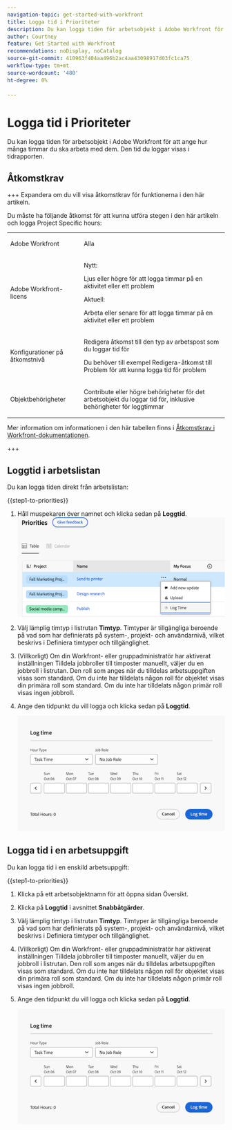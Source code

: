 ```yaml
---
navigation-topic: get-started-with-workfront
title: Logga tid i Prioriteter
description: Du kan logga tiden för arbetsobjekt i Adobe Workfront för att ange hur många timmar du ska arbeta med dem. Den tid du loggar visas i tidrapporten.
author: Courtney
feature: Get Started with Workfront
recommendations: noDisplay, noCatalog
source-git-commit: 410963f404aa496b2ac4aa43098917d03fc1ca75
workflow-type: tm+mt
source-wordcount: '480'
ht-degree: 0%

---
```



# Logga tid i Prioriteter

Du kan logga tiden för arbetsobjekt i Adobe Workfront för att ange hur många timmar du ska arbeta med dem. Den tid du loggar visas i tidrapporten.

## Åtkomstkrav

+++ Expandera om du vill visa åtkomstkrav för funktionerna i den här artikeln.

Du måste ha följande åtkomst för att kunna utföra stegen i den här artikeln och logga Project Specific hours:

<table style="table-layout:auto"> 
 <col> 
 <col> 
 <tbody> 
  <tr> 
   <td role="rowheader">Adobe Workfront</td> 
   <td> <p>Alla</p> </td> 
  </tr> 
  <tr> 
   <td role="rowheader">Adobe Workfront-licens</td> 
   <td> <p>Nytt: </p>
   <p>Ljus eller högre för att logga timmar på en aktivitet eller ett problem</p>
   <p>Aktuell: 
   <p>Arbeta eller senare för att logga timmar på en aktivitet eller ett problem</p> </td> 
  </tr> 
  <tr> 
   <td role="rowheader">Konfigurationer på åtkomstnivå</td> 
   <td> <p>Redigera åtkomst till den typ av arbetspost som du loggar tid för </p> <p>Du behöver till exempel Redigera-åtkomst till Problem för att kunna logga tid för problem</p> </td> 
  </tr> 
  <tr> 
   <td role="rowheader">Objektbehörigheter</td> 
   <td> <p>Contribute eller högre behörigheter för det arbetsobjekt du loggar tid för, inklusive behörigheter för loggtimmar</p> </td> 
  </tr> 
 </tbody> 
</table>

Mer information om informationen i den här tabellen finns i [Åtkomstkrav i Workfront-dokumentationen](/help/quicksilver/administration-and-setup/add-users/access-levels-and-object-permissions/access-level-requirements-in-documentation.md).

+++

## Loggtid i arbetslistan

Du kan logga tiden direkt från arbetslistan:

{{step1-to-priorities}}

1. Håll muspekaren över namnet och klicka sedan på **Loggtid**.
   ![](assets/log-time.png)
1. Välj lämplig timtyp i listrutan **Timtyp**. Timtyper är tillgängliga beroende på vad som har definierats på system-, projekt- och användarnivå, vilket beskrivs i Definiera timtyper och tillgänglighet.

1. (Villkorligt) Om din Workfront- eller gruppadministratör har aktiverat inställningen Tilldela jobbroller till timposter manuellt, väljer du en jobbroll i listrutan. Den roll som anges när du tilldelas arbetsuppgiften visas som standard. Om du inte har tilldelats någon roll för objektet visas din primära roll som standard. Om du inte har tilldelats någon primär roll visas ingen jobbroll.

1. Ange den tidpunkt du vill logga och klicka sedan på **Loggtid**.

   ![](assets/log-time-dialog.png)

## Logga tid i en arbetsuppgift

Du kan logga tid i en enskild arbetsuppgift:

{{step1-to-priorities}}

1. Klicka på ett arbetsobjektnamn för att öppna sidan Översikt.
1. Klicka på **Loggtid** i avsnittet **Snabbåtgärder**.
1. Välj lämplig timtyp i listrutan **Timtyp**. Timtyper är tillgängliga beroende på vad som har definierats på system-, projekt- och användarnivå, vilket beskrivs i Definiera timtyper och tillgänglighet.
1. (Villkorligt) Om din Workfront- eller gruppadministratör har aktiverat inställningen Tilldela jobbroller till timposter manuellt, väljer du en jobbroll i listrutan. Den roll som anges när du tilldelas arbetsuppgiften visas som standard. Om du inte har tilldelats någon roll för objektet visas din primära roll som standard. Om du inte har tilldelats någon primär roll visas ingen jobbroll.

1. Ange den tidpunkt du vill logga och klicka sedan på **Loggtid**.

   ![](assets/log-time-dialog.png)

